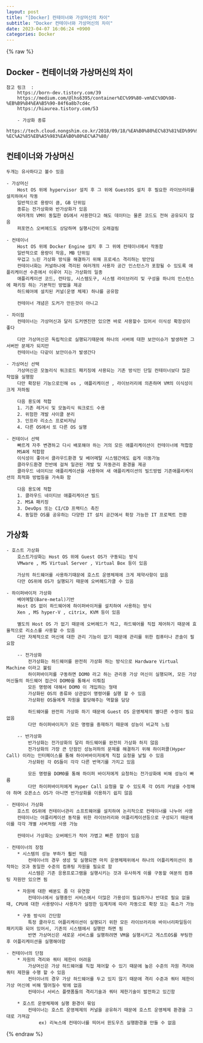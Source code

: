 ```yaml
---  
layout: post  
title: "[Docker] 컨테이너와 가상머신의 차이"  
subtitle: "Docker 컨테이너와 가상머신의 차이"  
date: 2023-04-07 16:06:24 +0900  
categories: Docker  
---  
```

{% raw %}  
## Docker - 컨테이너와 가상머신의 차이  
	참고 링크  :  
		https://born-dev.tistory.com/39  
		https://medium.com/@lhs6395/container%EC%99%80-vm%EC%9D%98-%EB%B9%84%EA%B5%90-84f6a8b7cd4c  
		https://hiaurea.tistory.com/53  
  
		- 가상화 종류  
			https://tech.cloud.nongshim.co.kr/2018/09/18/%EA%B0%80%EC%83%81%ED%99%94%EC%9D%98-%EC%A2%85%EB%A5%983%EA%B0%80%EC%A7%80/  
  
## 컨테이너와 가상머신  
	두개는 유사하다고 볼수 있음  
  
	- 가상머신  
		Host OS 위에 hypervisor 설치 후 그 위에 GuestOS 설치 후 필요한 라이브러리를 설치하여서 작동  
		일반적으로 용량이 큼, GB 단위임  
		종류는 전가상화와 반가상화가 있음  
		여러개의 VM이 동잃한 OS에서 사용한다고 해도 데이터는 물론 코드도 전혀 공유되지 않음  
		퍼포먼스 오버헤드도 상담하며 실행시간이 오래걸림  
  
	- 컨테이너  
		Host OS 위에 Docker Engine 설치 후 그 위에 컨테이너에서 작동함  
		일반적으로 용량이 작음, MB 단위임  
		무겁고 느린 가상화 방식을 해결하기 위해 프로세스 격리하는 방안임  
		컨테이너화는 커널하나에 격리된 여러개의 사용자 공간 인스턴스가 포함될 수 있도록 애플리케이션 수준에서 이루어 지는 가상화의 일종  
		애플리케이션 코드, 런타임, 시스템도구, 시스템 라이브러리 및 구성을 하나의 인스턴스에 패키징 하는 기본적인 방법을 제공  
		하드웨어에 설치된 커널(운영 체제) 하나를 공유함  
  
		컨테이너 개념은 도커가 만든것이 아니고  
  
	- 차이점  
		컨테이너는 가상머신과 달리 도커엔진만 있으면 바로 사용할수 있어서 이식성 확장성이 좋다  
  
		다만 가상머신은 독립적으로 실행되기때문에 하나의 서버에 대한 보안이슈가 발생하면 그 서버만 문제가 되지만  
		컨테이너는 다같이 보안이슈가 발생간다  
  
	- 가상머신 선택  
		가상머신은 모놀리식 워크로드 패키징에 사용되는 기존 방식인 단일 컨테이너보다 많은 작업을 실행함  
		다만 확장된 기능으로인해 os , 애플리케이션 , 라이브러리에 의존하며 VM의 이식성이 크게 저하됨  
  
		다음 용도에 적합  
		1. 기존 레거시 및 모놀리식 워크로드 수용  
		2. 위험한 개발 사이클 분리  
		3. 인프라 리소스 프로비저닝  
		4. 다른 OS에서 또 다른 OS 실행  
  
	- 컨테이너 선택  
		빠르게 자주 변경하고 다시 배포해야 하는 거의 모든 애플리케이션이 컨테이너에 적합함  
		MSA에 적합함  
		이식성이 좋아서 클라우드환경 및 베어메탈 시스템간에도 쉽게 이동가능  
		클라우드환경 전반에 걸쳐 일관된 개발 및 자동관리 환경을 제공  
		클라우드 네이티브 애플리케이션을 사용하여 새 애플리케이션의 빌드방법 기존애플리케이션의 최적화 방법등을 가속화 함  
  
		다음 용도에 적합  
		1. 클라우드 네이티브 애플리케이션 빌드  
		2. MSA 패키징  
		3. DevOps 또는 CI/CD 프랙티스 촉진  
		4. 동일한 OS를 공유하는 다양한 IT 설치 공간에서 확장 가능한 IT 프로젝트 전환  
  
## 가상화  
  
	- 호스트 가상화  
		호스트가상화는 Host OS 위에 Guest OS가 구동되는 방식  
		VMware , MS Virtual Server , Virtual Box 등이 있음  
  
		가상의 하드웨어를 사용하기때문에 호스트 운영체제에 크게 제약사항이 없음  
		다만 OS위에 OS가 실행되기 때문에 오버헤드가클 수 있음  
  
	- 하이퍼바이저 가상화  
		베어메탈(Bare-metal)기반  
		Host OS 없이 하드웨어에 하이퍼바이저를 설치하여 사용하는 방식  
		Xen , MS hyper-V , citrix, KVM 등이 있음  
  
		별도의 Host OS 가 없기 때문에 오버헤드가 적고, 하드웨어를 직접 제어하기 때문에 효율적으로 리소스를 사용할 수 있음  
		다만 자체적으로 머신에 대한 관리 기능이 없기 때문에 관리를 위한 컴퓨터나 콘솔이 필요함  
  
		-- 전가상화  
			전가상화는 하드웨어를 완전히 가상화 하는 방식으로 Hardware Virtual Machine 이라고 불림  
			하이퍼바이저를 구동하면 DOM0 라고 하는 관리용 가상 머신이 실행되며, 모든 가상머신들의 하드웨어 접근이 DOM0을 통해서 이뤄짐  
			모든 명령에 대해서 DOM0 이 개입하는 형태  
			가상화된 OS의 종류와 상관없이 명령어를 실행 할 수 있음  
			가상화된 OS들에게 자원을 할당해주는 역할을 담당  
  
			하드웨어를 완전히 가상화 하기 때문에 Guest OS 운영체제의 별다른 수정이 필요 없음  
			다만 하이퍼바이저가 모든 명령을 중재하기 때문에 성능이 비교적 느림  
  
		-- 반가상화  
			반가상화는 전가상화의 달리 하드웨어를 완전히 가상화 하지 않음  
			전가상화의 가장 큰 단점인 성능저하의 문제를 해결하기 위해 하이퍼콜(Hyper Call) 이라는 인터페이스를 통해 하이버바이저에게 직접 요청을 날릴 수 있음  
			가상화된 각 OS들이 각각 다른 번역기를 가지고 있음  
  
			모든 명령을 DOM0를 통해 하이퍼 바이저에게 요청하는 전가상화에 비해 성능이 빠름  
			다만 하이퍼바이저에게 Hyper Call 요청을 할 수 있도록 각 OS의 커널을 수정해야 하며 오픈소스 OS가 아니면 반가상화를 이용하기 쉽지 않음  
  
	- 컨테이너 가상화  
		호스트 OS위에 컨테이너관리 소프트웨어를 설치하여 논리적으로 컨테이너를 나누어 사용  
		컨테이너는 어플리케이션 동작을 위한 라이브러리와 어플리케이션등으로 구성되기 때문에 이를 각각 개별 서버처럼 사용 가능  
  
		컨테이너 가상화는 오버헤드가 적어 가볍고 빠른 장점이 있음  
  
	- 컨테이너의 장점  
		* 시스템의 성능 부하가 훨씬 적음  
			컨테이너의 경우 생성 및 실행되면 마치 운영체제위에서 하나의 어플리케이션이 동작하는 것과 동일한 수준의 컴퓨팅 자원을 필요로 함  
			시스템은 기존 응용프로그램을 실행시키는 것과 유사하게 이를 구동할 여분의 컴퓨팅 자원만 있으면 됨  
  
		* 자원에 대한 배분도 좀 더 유연함  
			컨테이너에서 실행중인 서비스에서 더많은 가용성이 필요하거나 반대로 필요 없을 때, CPU에 대한 사용량이나 사용자가 설정한 임계치에 따라 자동으로 확장 또는 축소가 가능  
  
		* 구동 방식이 간단함  
			특정 클라우드 어플리케이션이 실행되기 위한 모든 라이브러리와 바이너리파일등이 패키지화 되어 있어서, 기존의 시스템에서 실행만 하면 됨  
			반면 가상머신은 새로운 서비스를 실행하려면 VM을 실행시키고 게스트OS를 부팅한 후 어플리케이션을 실행해야함  
  
	- 컨테이너의 단점  
		* 자원의 격리와 쿼터 제한이 어려움  
			가상머신은 가상 하드웨어를 직접 제어할 수 있기 때문에 높은 수준의 자원 격리와 쿼터 제한을 수행 할 수 있음  
			컨터이너의 경우 가상 하드웨어를 두고 있지 않기 때문에 격리 수준과 쿼터 제한이 가상 머신에 비해 떨어질수 밖에 없음  
			컨테이너 서비스 플랫폼들의 격리기술과 쿼터 제한기술이 발전하고 있긴함  
  
		* 호스트 운영체제에 실행 환경이 묶임  
			컨테이너는 호스트 운영체제의 커널을 공유하기 때문에 호스트 운영체제 환경을 그대로 가져감  
				ex) 리눅스에 컨테이너를 띄어서 윈도우즈 실행환경을 만들 수 없음  
  
{% endraw %}